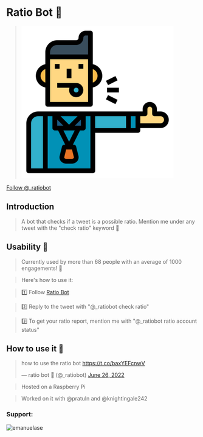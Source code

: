# Ratio Bot 🤖

>![Profile picture](src/pics/readmepics/ref.png) 

<a href="https://twitter.com/_ratiobot?ref_src=twsrc%5Etfw" class="twitter-follow-button" data-show-count="false">Follow @_ratiobot</a><script async src="https://platform.twitter.com/widgets.js" charset="utf-8"></script>

## Introduction

> A bot that checks if a tweet is a possible ratio. Mention me under any tweet with the "check ratio" keyword 💫

## Usability 🤔

> Currently used by more than 68 people with an average of 1000 engagements! 🤯

> Here's how to use it:

> 1️⃣ Follow [Ratio Bot](https://twitter.com/_ratiobot)

> 2️⃣ Reply to the tweet with "@_ratiobot check ratio"

> 3️⃣ To get your ratio report, mention me with "@_ratiobot ratio account status"

## How to use it 📸

<blockquote class="twitter-tweet"><p lang="en" dir="ltr">how to use the ratio bot <a href="https://t.co/baxYEFcnwV">https://t.co/baxYEFcnwV</a></p>&mdash; ratio bot 🤖 (@_ratiobot) <a href="https://twitter.com/_ratiobot/status/1541111232513589248?ref_src=twsrc%5Etfw">June 26, 2022</a></blockquote> <script async src="https://platform.twitter.com/widgets.js" charset="utf-8"></script>

>Hosted on a Raspberry Pi

>Worked on it with @pratuln and @knightingale242

<h3 align="left">Support:</h3>
<p><a href="https://www.buymeacoffee.com/emanuelase"> <img align="left" src="https://cdn.buymeacoffee.com/buttons/v2/default-yellow.png" height="50" width="210" alt="emanuelase" /></a></p><br><br>

